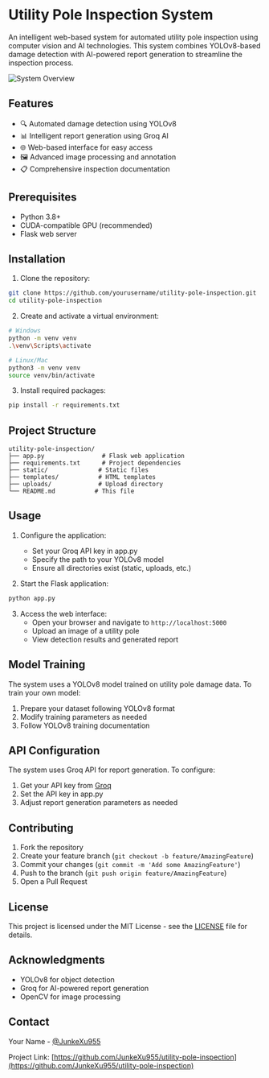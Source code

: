 # Utility Pole Inspection System

An intelligent web-based system for automated utility pole inspection using computer vision and AI technologies. This system combines YOLOv8-based damage detection with AI-powered report generation to streamline the inspection process.

![System Overview](path_to_your_demo_image.png)

## Features

- 🔍 Automated damage detection using YOLOv8
- 📊 Intelligent report generation using Groq AI
- 🌐 Web-based interface for easy access
- 🖼️ Advanced image processing and annotation
- 📋 Comprehensive inspection documentation

## Prerequisites

- Python 3.8+
- CUDA-compatible GPU (recommended)
- Flask web server

## Installation

1. Clone the repository:
```bash
git clone https://github.com/yourusername/utility-pole-inspection.git
cd utility-pole-inspection
```

2. Create and activate a virtual environment:
```bash
# Windows
python -m venv venv
.\venv\Scripts\activate

# Linux/Mac
python3 -m venv venv
source venv/bin/activate
```

3. Install required packages:
```bash
pip install -r requirements.txt
```

## Project Structure

```
utility-pole-inspection/
├── app.py                # Flask web application
├── requirements.txt      # Project dependencies
├── static/              # Static files
├── templates/           # HTML templates
├── uploads/             # Upload directory
└── README.md           # This file
```

## Usage

1. Configure the application:
   - Set your Groq API key in app.py
   - Specify the path to your YOLOv8 model
   - Ensure all directories exist (static, uploads, etc.)

2. Start the Flask application:
```bash
python app.py
```

3. Access the web interface:
   - Open your browser and navigate to `http://localhost:5000`
   - Upload an image of a utility pole
   - View detection results and generated report

## Model Training

The system uses a YOLOv8 model trained on utility pole damage data. To train your own model:

1. Prepare your dataset following YOLOv8 format
2. Modify training parameters as needed
3. Follow YOLOv8 training documentation

## API Configuration

The system uses Groq API for report generation. To configure:

1. Get your API key from [Groq](https://console.groq.com)
2. Set the API key in app.py
3. Adjust report generation parameters as needed

## Contributing

1. Fork the repository
2. Create your feature branch (`git checkout -b feature/AmazingFeature`)
3. Commit your changes (`git commit -m 'Add some AmazingFeature'`)
4. Push to the branch (`git push origin feature/AmazingFeature`)
5. Open a Pull Request

## License

This project is licensed under the MIT License - see the [LICENSE](LICENSE) file for details.

## Acknowledgments

- YOLOv8 for object detection
- Groq for AI-powered report generation
- OpenCV for image processing

## Contact

Your Name - [@JunkeXu955](https://www.linkedin.com/in/junke-xu-45b516244/)

Project Link: [https://github.com/JunkeXu955/utility-pole-inspection](https://github.com/JunkeXu955/utility-pole-inspection) 
